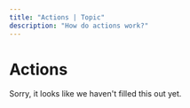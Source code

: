 ```yaml
---
title: "Actions | Topic"
description: "How do actions work?"
---
```


# Actions

Sorry, it looks like we haven't filled this out yet.
